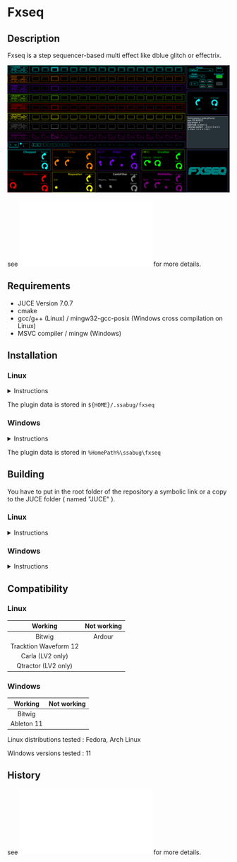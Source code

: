# Fxseq

## Description
Fxseq is a step sequencer-based multi effect like dblue glitch or effectrix.

![alt text](Ressources/images/GUI.png)

see ![DOCUMENTATION](DOCUMENTATION.md) for more details.

## Requirements
 - JUCE Version 7.0.7
 - cmake
 - gcc/g++ (Linux) / mingw32-gcc-posix (Windows cross compilation on Linux)
 - MSVC compiler / mingw (Windows)

## Installation
### Linux
<details>
  <summary> Instructions </summary>
  
 - get the pre-built **.vst3/.lv2** folder in **Releases** or build it (see below).
 - put it in your VST3/LV2 folder
 - run the script `./Ressources/scripts/copy_plugin_data_linux.sh`

 </details>

 The plugin data is stored in `${HOME}/.ssabug/fxseq`

### Windows
<details>
  <summary> Instructions </summary>

 - get the pre-built **.vst3** folder in **Releases** or build it (see below).
 - put it in your VST3 folder
 - run the script `.\Ressources\scripts\copy_plugin_data_windows.cmd`

 </details>

  The plugin data is stored in `%HomePath%\ssabug\fxseq`

## Building 

You have to put in the root folder of the repository a symbolic link or a copy to the JUCE folder ( named "JUCE" ).

### Linux
<details>
  <summary> Instructions </summary>

 - git clone the repo or get a release zip. Extract if necessary.
 - then in a terminal, type `mkdir build && cd build && cmake .. && make`

 Cross compilation can be done with `cmake -DCOMP_TARGET::STRING=windows ..`.You'll have to edit `CMakeLists.txt` file to select the compiler and the libraries.
 </details>

 ### Windows
 <details>
  <summary> Instructions </summary>

 - git clone the repo or get a release zip. Extract if necessary.
 - in the created folder `fxseq`, open the file **fxseq.jucer** with JUCE Projucer
 - generate the project for your IDE and build
 </details>

## Compatibility
### Linux  
|**Working**           |  **Not working**      |
|:--------------------:|:---------------------:|
|Bitwig                | Ardour                |
|Tracktion Waveform 12 |                       |
|Carla (LV2 only)      |                       |
|Qtractor (LV2 only)   |                       |
### Windows
|**Working**           |  **Not working**      |
|:--------------------:|:---------------------:| 
| Bitwig               |                       |
| Ableton 11           |                       |

Linux distributions tested : Fedora, Arch Linux

Windows versions tested : 11

## History
see ![HISTORY](HISTORY.md) for more details.
